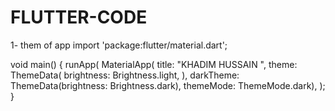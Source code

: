 # FLUTTER-CODE
1- them of app
import 'package:flutter/material.dart';

void main() {
  runApp(
    MaterialApp(
        title: "KHADIM HUSSAIN ",
        theme: ThemeData(
          brightness: Brightness.light,
        ),
        darkTheme: ThemeData(brightness: Brightness.dark),
        themeMode: ThemeMode.dark),
  );
}
